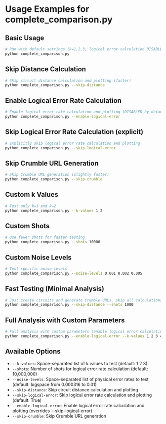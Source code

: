 # Usage Examples for complete_comparison.py

## Basic Usage
```bash
# Run with default settings (k=1,2,3, logical error calculation DISABLED by default)
python complete_comparison.py
```

## Skip Distance Calculation
```bash
# Skip circuit distance calculation and plotting (faster)
python complete_comparison.py --skip-distance
```

## Enable Logical Error Rate Calculation
```bash
# Enable logical error rate calculation and plotting (DISABLED by default)
python complete_comparison.py --enable-logical-error
```

## Skip Logical Error Rate Calculation (explicit)
```bash
# Explicitly skip logical error rate calculation and plotting
python complete_comparison.py --skip-logical-error
```

## Skip Crumble URL Generation
```bash
# Skip Crumble URL generation (slightly faster)
python complete_comparison.py --skip-crumble
```

## Custom k Values
```bash
# Test only k=1 and k=2
python complete_comparison.py --k-values 1 2
```

## Custom Shots
```bash
# Use fewer shots for faster testing
python complete_comparison.py --shots 10000
```

## Custom Noise Levels
```bash
# Test specific noise levels
python complete_comparison.py --noise-levels 0.001 0.002 0.005
```

## Fast Testing (Minimal Analysis)
```bash
# Just create circuits and generate Crumble URLs, skip all calculations
python complete_comparison.py --skip-distance --shots 1000
```

## Full Analysis with Custom Parameters
```bash
# Full analysis with custom parameters (enable logical error calculation)
python complete_comparison.py --enable-logical-error --k-values 1 2 3 4 --shots 100000 --noise-levels 0.0001 0.001 0.01
```

## Available Options
- `--k-values`: Space-separated list of k values to test (default: 1 2 3)
- `--shots`: Number of shots for logical error rate calculation (default: 10,000,000)
- `--noise-levels`: Space-separated list of physical error rates to test (default: logspace from 0.000316 to 0.01)
- `--skip-distance`: Skip circuit distance calculation and plotting
- `--skip-logical-error`: Skip logical error rate calculation and plotting (default: True)
- `--enable-logical-error`: Enable logical error rate calculation and plotting (overrides --skip-logical-error)
- `--skip-crumble`: Skip Crumble URL generation
